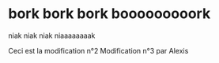 # bork bork bork booooooooork

niak niak niak niaaaaaaaak

Ceci est la modification n°2
Modification n°3 par Alexis